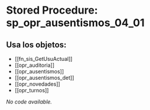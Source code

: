 # Stored Procedure: sp_opr_ausentismos_04_01

## Usa los objetos:
- [[fn_sis_GetUsuActual]]
- [[opr_auditoria]]
- [[opr_ausentismos]]
- [[opr_ausentismos_det]]
- [[opr_novedades]]
- [[opr_turnos]]

*No code available.*
